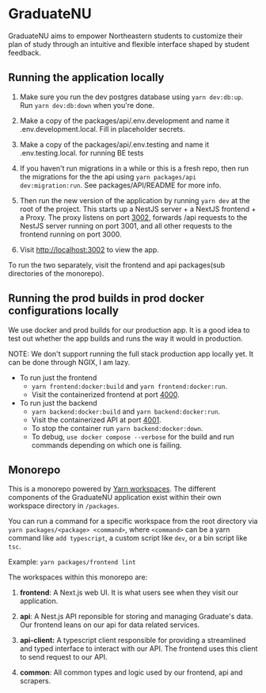 # GraduateNU

GraduateNU aims to empower Northeastern students to customize their plan of study through an intuitive and flexible interface shaped by student feedback.

## Running the application locally

1. Make sure you run the dev postgres database using `yarn dev:db:up`. Run `yarn dev:db:down` when you're done.

2. Make a copy of the packages/api/.env.development and name it .env.development.local. Fill in placeholder secrets.

3. Make a copy of the packages/api/.env.testing and name it .env.testing.local. for running BE tests

4. If you haven't run migrations in a while or this is a fresh repo, then run the migrations for the the api using `yarn packages/api dev:migration:run`. See packages/API/README for more info.

5. Then run the new version of the application by running `yarn dev` at the root of the project. This starts up a NestJS server + a NextJS frontend + a Proxy. The proxy listens on port [3002](http://localhost:3002/), forwards /api requests to the NestJS server running on port 3001, and all other requests to the frontend running on port 3000.

6. Visit [http://localhost:3002](http://localhost:3002/) to view the app.

To run the two separately, visit the frontend and api packages(sub directories of the monorepo).

## Running the prod builds in prod docker configurations locally

We use docker and prod builds for our production app. It is a good idea to test out whether the app builds and runs the way it would in production.

NOTE: We don't support running the full stack production app locally yet. It can be done through NGIX, I am lazy.

- To run just the frontend
  - `yarn frontend:docker:build` and `yarn frontend:docker:run`.
  - Visit the containerized frontend at port [4000](http://localhost:4000).
- To run just the backend
  - `yarn backend:docker:build` and `yarn backend:docker:run`.
  - Visit the containerized API at port [4001](http://localhost:4001).
  - To stop the container run `yarn backend:docker:down`.
  - To debug, `use docker compose --verbose` for the build and run commands depending on which one is failing.

## Monorepo

This is a monorepo powered by [Yarn workspaces](https://classic.yarnpkg.com/lang/en/docs/workspaces/). The different components of the GraduateNU application exist within their own workspace directory in `/packages`.

You can run a command for a specific workspace from the root directory via `yarn packages/<package> <command>`, where `<command>` can be a yarn command like `add typescript`, a custom script like `dev`, or a bin script like `tsc`.

Example: `yarn packages/frontend lint`

The workspaces within this monorepo are:

1. **frontend**: A Next.js web UI. It is what users see when they visit our application.

2. **api**: A Nest.js API reponsible for storing and managing Graduate's data. Our frontend leans on our api for data related services.

3. **api-client:** A typescript client responsible for providing a streamlined and typed interface to interact with our API. The frontend uses this client to send request to our API.

4. **common**: All common types and logic used by our frontend, api and scrapers.
